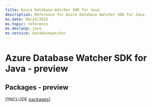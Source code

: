 ```yaml
---
title: Azure Database Watcher SDK for Java
description: Reference for Azure Database Watcher SDK for Java
ms.date: 09/24/2025
ms.topic: reference
ms.devlang: java
ms.service: databasewatcher
---
```

# Azure Database Watcher SDK for Java - preview
## Packages - preview
[!INCLUDE [packages](database-watcher-index.md)]